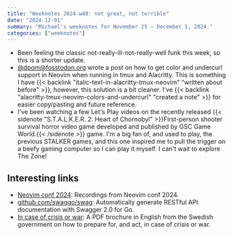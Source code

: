 ```yaml
---
title: "Weeknotes 2024 w48: not great, not terrible"
date: "2024-12-01"
summary: "Michael's weeknotes for November 25 – December 1, 2024."
categories: ["weeknotes"]
---
```


- Been feeling the classic not-really-ill-not-really-well funk this week, so this is a shorter update.
- [@dpom@fosstodon.org] wrote a post on how to get color and undercurl support in Neovim when running in tmux and
  Alacritty. This is something I have {{< backlink "italic-text-in-alacritty-tmux-neovim" "written about before" >}},
  however, this solution is a bit cleaner. I've {{< backlink "alacritty-tmux-neovim-colors-and-undercurl" "created a note" >}}
  for easier copy/pasting and future reference.
- I've been watching a few Let's Play videos on the recently released {{< sidenote "S.T.A.L.K.E.R. 2: Heart of Chornobyl" >}}First-person shooter survival horror video game developed and published by GSC Game World.{{< /sidenote >}}
  game. I'm a big fan of, and used to play, the previous STALKER games, and this one inspired me to pull the trigger on
  a beefy gaming computer so I can play it myself. I can't wait to explore The Zone!

## Interesting links

- [Neovim conf 2024]: Recordings from Neovim conf 2024.
- [github.com/swaggo/swag]: Automatically generate RESTful API documentation with Swagger 2.0 for Go.
- [In case of crisis or war]: A PDF brochure in English from the Swedish government on how to prepare for, and act, in
  case of crisis or war.

[@dpom@fosstodon.org]: https://chaos.social/@dpom@fosstodon.org/113547970039697221
[Neovim conf 2024]: https://www.youtube.com/playlist?list=PLhlaLyAlbLlq9xWf2xm_9p422GgqvATXk
[github.com/swaggo/swag]: https://github.com/swaggo/swag
[In case of crisis or war]: https://rib.msb.se/filer/pdf/30874.pdf
